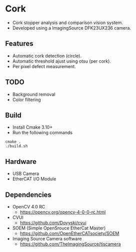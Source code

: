 # Cork
 - Cork stopper analysis and comparison vision system.
 - Developed using a ImagingSource DFK23UX236 camera.

## Features
 - Automatic cork detection (circle).
 - Automatic threshold ajust using otsu (per cork).
 - Per pixel defect measurement.
 
## TODO
 - Background removal
 - Color filtering

## Build
 - Install Cmake 3.10+
 - Run the following commands

```
cmake .
./build.sh
```

## Hardware
 - USB Camera
 - EtherCAT I/O Module

## Dependencies
 - OpenCV 4.0 RC
   - https://opencv.org/opencv-4-0-0-rc.html
 - CVUI
   - https://github.com/Dovyski/cvui
 - SOEM (Simple OpenSrouce EtherCat Master)
   - https://github.com/OpenEtherCATsociety/SOEM
 - Imaging Source Camera software
   - https://github.com/TheImagingSource/tiscamera